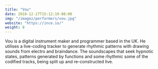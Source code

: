```yaml
---
title: "Vou"
date: 2018-12-27T15:12:19-08:00
img: "/imagez/performers/vou.jpg"
website: "https://ince.io/"
weight: 8
---
```


Vou is a digital instrument maker and programmer based in the UK. He utilises
a live-coding tracker to generate rhythmic patterns with drawing sounds from electro and
braindance. The soundscapes that seek hypnotic states, patterns generated by functions
and some rhythmic some of the codified tracks, being split up and re-constructed live.
